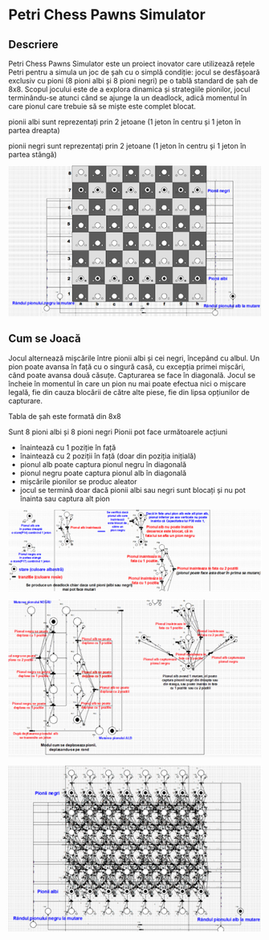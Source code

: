 # Petri Chess Pawns Simulator

## Descriere

Petri Chess Pawns Simulator este un proiect inovator care utilizează rețele Petri pentru a simula un joc de șah cu o simplă condiție: jocul se desfășoară exclusiv cu pioni (8 pioni albi și 8 pioni negri) pe o tablă standard de șah de 8x8. Scopul jocului este de a explora dinamica și strategiile pionilor, jocul terminându-se atunci când se ajunge la un deadlock, adică momentul în care pionul care trebuie să se miște este complet blocat.

  pionii albi sunt reprezentați prin 2 jetoane (1 jeton în centru și 1 jeton în partea dreapta)

  pionii negri sunt reprezentați prin 2 jetoane (1 jeton în centru și 1 jeton în partea stângă)

![Diagrama Rețea Petri Frontend](imagini/frontend.png)



## Cum se Joacă

Jocul alternează mișcările între pionii albi și cei negri, începând cu albul. Un pion poate avansa în față cu o singură casă, cu excepția primei mișcări, când poate avansa două căsuțe. Capturarea se face în diagonală. Jocul se încheie în momentul în care un pion nu mai poate efectua nici o mișcare legală, fie din cauza blocării de către alte piese, fie din lipsa opțiunilor de capturare.




Tabla de șah este formată din 8x8

Sunt 8 pioni albi și 8 pioni negri
Pionii pot face următoarele acțiuni
- înaintează cu 1 poziție în față
- înaintează cu 2 poziții în față (doar din poziția inițială)
- pionul alb poate captura pionul negru în diagonală
- pionul negru poate captura pionul alb în diagonală
- mișcările pionilor se produc aleator
- jocul se termină doar dacă pionii albi sau negri sunt blocați și nu pot înainta sau captura alt pion




![Diagrama Rețea Petri explicată partea 1](imagini/explicat1.png)


![Diagrama Rețea Petri explicată partea 2](imagini/explicat2.png)


![Diagrama Rețea Petri Backend](imagini/Backend.png)


